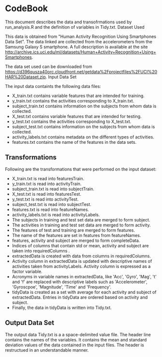 # CodeBook

This document describes the data and transofrmations used by run_analysis.R and the definition of variables in Tidy.txt.
Dataset Used

This data is obtained from "Human Activity Recognition Using Smartphones Data Set". The data linked are collected from the accelerometers from the Samsung Galaxy S smartphone. A full description is available at the site http://archive.ics.uci.edu/ml/datasets/Human+Activity+Recognition+Using+Smartphones.

The data set used can be downloaded from https://d396qusza40orc.cloudfront.net/getdata%2Fprojectfiles%2FUCI%20HAR%20Dataset.zip.
Input Data Set

The input data containts the following data files:

* X_train.txt contains variable features that are intended for training.
* y_train.txt contains the activities corresponding to X_train.txt.
* subject_train.txt contains information on the subjects from whom data is collected.
* X_test.txt contains variable features that are intended for testing.
* y_test.txt contains the activities corresponding to X_test.txt.
* subject_test.txt contains information on the subjects from whom data is collected.
* activity_labels.txt contains metadata on the different types of activities.
* features.txt contains the name of the features in the data sets.

## Transformations

Following are the transformations that were performed on the input dataset:

* X_train.txt is read into featuresTrain.
* y_train.txt is read into activityTrain.
* subject_train.txt is read into subjectTrain.
* X_test.txt is read into featuresTest.
* y_test.txt is read into activityTest.
* subject_test.txt is read into subjectTest.
* features.txt is read into featureNames.
* activity_labels.txt is read into activityLabels.
* The subjects in training and test set data are merged to form subject.
* The activities in training and test set data are merged to form activity.
* The features of test and training are merged to form features.
* The name of the features are set in features from featureNames.
* features, activity and subject are merged to form completeData.
* Indices of columns that contain std or mean, activity and subject are taken into requiredColumns .
* extractedData is created with data from columns in requiredColumns.
* Activity column in extractedData is updated with descriptive names of activities taken from activityLabels. Activity column is expressed as a factor variable.
* Acronyms in variable names in extractedData, like 'Acc', 'Gyro', 'Mag', 't' and 'f' are replaced with descriptive labels such as 'Accelerometer', 'Gyroscpoe', 'Magnitude', 'Time' and 'Frequency'.
* tidyData is created as a set with average for each activity and subject of extractedData. Entries in tidyData are ordered based on activity and subject.
* Finally, the data in tidyData is written into Tidy.txt.

## Output Data Set

The output data Tidy.txt is a a space-delimited value file. The header line contains the names of the variables. It contains the mean and standard deviation values of the data contained in the input files. The header is restructued in an understandable manner. 
